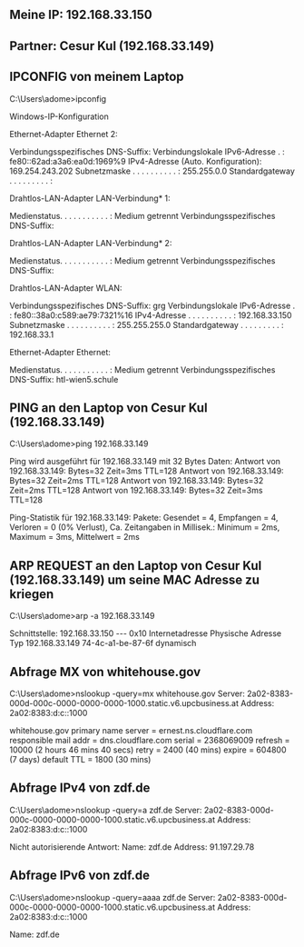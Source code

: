 ## Meine IP: 192.168.33.150
## Partner: Cesur Kul (192.168.33.149)

## IPCONFIG von meinem Laptop

C:\Users\adome>ipconfig

Windows-IP-Konfiguration


Ethernet-Adapter Ethernet 2:

   Verbindungsspezifisches DNS-Suffix:
   Verbindungslokale IPv6-Adresse  . : fe80::62ad:a3a6:ea0d:1969%9
   IPv4-Adresse (Auto. Konfiguration): 169.254.243.202
   Subnetzmaske  . . . . . . . . . . : 255.255.0.0
   Standardgateway . . . . . . . . . :

Drahtlos-LAN-Adapter LAN-Verbindung* 1:

   Medienstatus. . . . . . . . . . . : Medium getrennt
   Verbindungsspezifisches DNS-Suffix:

Drahtlos-LAN-Adapter LAN-Verbindung* 2:

   Medienstatus. . . . . . . . . . . : Medium getrennt
   Verbindungsspezifisches DNS-Suffix:

Drahtlos-LAN-Adapter WLAN:

   Verbindungsspezifisches DNS-Suffix: grg
   Verbindungslokale IPv6-Adresse  . : fe80::38a0:c589:ae79:7321%16
   IPv4-Adresse  . . . . . . . . . . : 192.168.33.150
   Subnetzmaske  . . . . . . . . . . : 255.255.255.0
   Standardgateway . . . . . . . . . : 192.168.33.1

Ethernet-Adapter Ethernet:

   Medienstatus. . . . . . . . . . . : Medium getrennt
   Verbindungsspezifisches DNS-Suffix: htl-wien5.schule

## PING an den Laptop von Cesur Kul (192.168.33.149)

C:\Users\adome>ping 192.168.33.149

Ping wird ausgeführt für 192.168.33.149 mit 32 Bytes Daten:
Antwort von 192.168.33.149: Bytes=32 Zeit=3ms TTL=128
Antwort von 192.168.33.149: Bytes=32 Zeit=2ms TTL=128
Antwort von 192.168.33.149: Bytes=32 Zeit=2ms TTL=128
Antwort von 192.168.33.149: Bytes=32 Zeit=3ms TTL=128

Ping-Statistik für 192.168.33.149:
    Pakete: Gesendet = 4, Empfangen = 4, Verloren = 0
    (0% Verlust),
Ca. Zeitangaben in Millisek.:
    Minimum = 2ms, Maximum = 3ms, Mittelwert = 2ms

## ARP REQUEST an den Laptop von Cesur Kul (192.168.33.149) um seine MAC Adresse zu kriegen
C:\Users\adome>arp -a 192.168.33.149

Schnittstelle: 192.168.33.150 --- 0x10
  Internetadresse       Physische Adresse     Typ
  192.168.33.149        74-4c-a1-be-87-6f     dynamisch

## Abfrage MX von whitehouse.gov
C:\Users\adome>nslookup -query=mx whitehouse.gov
Server:  2a02-8383-000d-000c-0000-0000-0000-1000.static.v6.upcbusiness.at
Address:  2a02:8383:d:c::1000

whitehouse.gov
        primary name server = ernest.ns.cloudflare.com
        responsible mail addr = dns.cloudflare.com
        serial  = 2368069009
        refresh = 10000 (2 hours 46 mins 40 secs)
        retry   = 2400 (40 mins)
        expire  = 604800 (7 days)
        default TTL = 1800 (30 mins)

## Abfrage IPv4 von zdf.de
C:\Users\adome>nslookup -query=a zdf.de
Server:  2a02-8383-000d-000c-0000-0000-0000-1000.static.v6.upcbusiness.at
Address:  2a02:8383:d:c::1000

Nicht autorisierende Antwort:
Name:    zdf.de
Address:  91.197.29.78

## Abfrage IPv6 von zdf.de
C:\Users\adome>nslookup -query=aaaa zdf.de
Server:  2a02-8383-000d-000c-0000-0000-0000-1000.static.v6.upcbusiness.at
Address:  2a02:8383:d:c::1000

Name:    zdf.de
